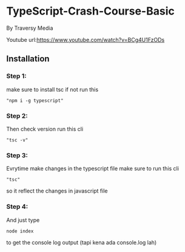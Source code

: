 # TypeScript-Crash-Course-Basic
 By Traversy Media
 
 Youtube url:https://www.youtube.com/watch?v=BCg4U1FzODs

## Installation
### Step 1: 
make sure to install tsc if not run this 
```
"npm i -g typescript"
```

### Step 2: 
Then check version run this cli 
```
"tsc -v"
```

### Step 3: 
Evrytime make changes in the typescript file make sure to run this cli 
```
"tsc" 
```
so it reflect the changes in javascript file 

### Step 4: 
And just type
```
node index
```
to get the console log output (tapi kena ada console.log lah)
